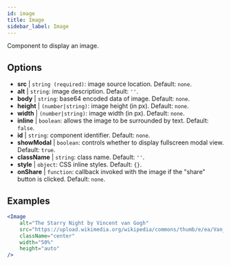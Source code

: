 ```yaml
---
id: image
title: Image
sidebar_label: Image
---
```


Component to display an image.

## Options

* __src__ | `string (required)`: image source location. Default: `none`.
* __alt__ | `string`: image description. Default: `''`.
* __body__ | `string`: base64 encoded data of image. Default: `none`.
* __height__ | `(number|string)`: image height (in px). Default: `none`.
* __width__ | `(number|string)`: image width (in px). Default: `none`.
* __inline__ | `boolean`: allows the image to be surrounded by text. Default: `false`.
* __id__ | `string`: component identifier. Default: `none`.
* __showModal__ | `boolean`: controls whether to display fullscreen modal view. Default: `true`.
* __className__ | `string`: class name. Default: `''`.
* __style__ | `object`: CSS inline styles. Default: `{}`.
* __onShare__ | `function`: callback invoked with the image if the "share" button is clicked. Default: `none`.


## Examples

```jsx live
<Image 
    alt="The Starry Night by Vincent van Gogh" 
    src="https://upload.wikimedia.org/wikipedia/commons/thumb/e/ea/Van_Gogh_-_Starry_Night_-_Google_Art_Project.jpg/1280px-Van_Gogh_-_Starry_Night_-_Google_Art_Project.jpg"
    className="center"
    width="50%"
    height="auto"
/>
```

